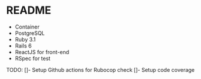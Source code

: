 # README

- Container
- PostgreSQL
- Ruby 3.1
- Rails 6
- ReactJS for front-end
- RSpec for test

TODO:
[]- Setup Github actions for Rubocop check
[]- Setup code coverage
